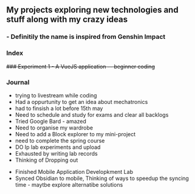 ## My projects exploring new technologies and stuff along with my crazy ideas 
### - Definitily the name is inspired from Genshin Impact

### Index 
~~### Experiment 1 - A VueJS application -- beginner coding~~

### Journal
* trying to livestream while coding
* Had a oppurtunity to get an idea about mechatronics
* had to finsish a lot before 15th may
* Need to schedule and study for exams and clear all backlogs
* Tried Google Bard - amazed 
* Need to organise my wardrobe
* Need to add a Block explorer to my mini-project
* need to complete the spring course
* DO Ip lab experiments and upload
* Exhausted by writing lab records
* Thinking of Dropping out

- Finished Mobile Application Developkment Lab
- Synced Obsidian to mobile, Thinking of ways to speedup the syncing time - maytbe explore alternatibe solutions
